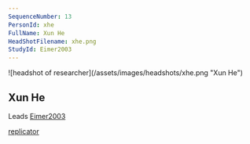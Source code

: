 ```yaml
---
SequenceNumber: 13
PersonId: xhe
FullName: Xun He
HeadShotFilename: xhe.png
StudyId: Eimer2003
---
```

<a name="xhe">
![headshot of researcher](/assets/images/headshots/xhe.png "Xun He")

## Xun He



Leads [Eimer2003](/replications/#Eimer2003)



[replicator]("replicator")